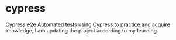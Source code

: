# cypress
Cypress e2e
Automated tests using Cypress to practice and acquire knowledge, I am updating the project according to my learning.
